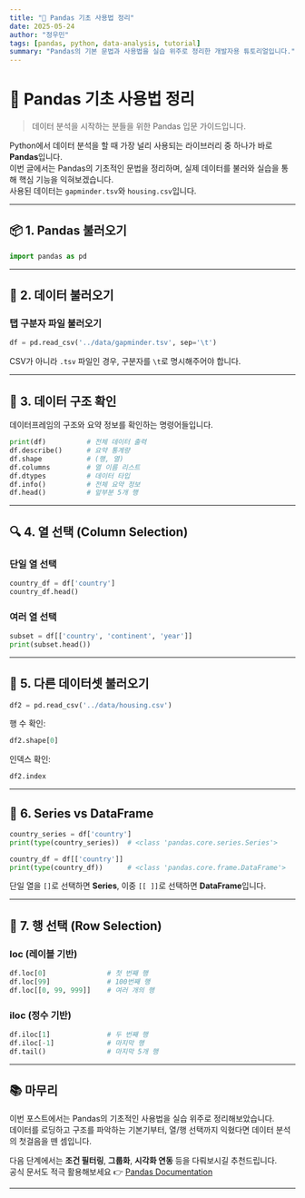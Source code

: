 ```yaml
---
title: "🐼 Pandas 기초 사용법 정리"
date: 2025-05-24
author: "정우민"
tags: [pandas, python, data-analysis, tutorial]
summary: "Pandas의 기본 문법과 사용법을 실습 위주로 정리한 개발자용 튜토리얼입니다."
---
```


# 🐼 Pandas 기초 사용법 정리

> 데이터 분석을 시작하는 분들을 위한 Pandas 입문 가이드입니다.

Python에서 데이터 분석을 할 때 가장 널리 사용되는 라이브러리 중 하나가 바로 **Pandas**입니다.  
이번 글에서는 Pandas의 기초적인 문법을 정리하며, 실제 데이터를 불러와 실습을 통해 핵심 기능을 익혀보겠습니다.  
사용된 데이터는 `gapminder.tsv`와 `housing.csv`입니다.

---

## 📦 1. Pandas 불러오기

```python
import pandas as pd
```

---

## 📁 2. 데이터 불러오기

### 탭 구분자 파일 불러오기

```python
df = pd.read_csv('../data/gapminder.tsv', sep='\t')
```

CSV가 아니라 `.tsv` 파일인 경우, 구분자를 `\t`로 명시해주어야 합니다.

---

## 🧾 3. 데이터 구조 확인

데이터프레임의 구조와 요약 정보를 확인하는 명령어들입니다.

```python
print(df)          # 전체 데이터 출력
df.describe()      # 요약 통계량
df.shape           # (행, 열)
df.columns         # 열 이름 리스트
df.dtypes          # 데이터 타입
df.info()          # 전체 요약 정보
df.head()          # 앞부분 5개 행
```

---

## 🔍 4. 열 선택 (Column Selection)

### 단일 열 선택

```python
country_df = df['country']
country_df.head()
```

### 여러 열 선택

```python
subset = df[['country', 'continent', 'year']]
print(subset.head())
```

---

## 🏡 5. 다른 데이터셋 불러오기

```python
df2 = pd.read_csv('../data/housing.csv')
```

행 수 확인:

```python
df2.shape[0]
```

인덱스 확인:

```python
df2.index
```

---

## 📌 6. Series vs DataFrame

```python
country_series = df['country']
print(type(country_series))  # <class 'pandas.core.series.Series'>

country_df = df[['country']]
print(type(country_df))      # <class 'pandas.core.frame.DataFrame'>
```

단일 열을 `[]`로 선택하면 **Series**, 이중 `[[ ]]`로 선택하면 **DataFrame**입니다.

---

## 🔎 7. 행 선택 (Row Selection)

### loc (레이블 기반)

```python
df.loc[0]               # 첫 번째 행
df.loc[99]              # 100번째 행
df.loc[[0, 99, 999]]    # 여러 개의 행
```

### iloc (정수 기반)

```python
df.iloc[1]              # 두 번째 행
df.iloc[-1]             # 마지막 행
df.tail()               # 마지막 5개 행
```

---

## 📚 마무리

이번 포스트에서는 Pandas의 기초적인 사용법을 실습 위주로 정리해보았습니다.  
데이터를 로딩하고 구조를 파악하는 기본기부터, 열/행 선택까지 익혔다면 데이터 분석의 첫걸음을 뗀 셈입니다.

다음 단계에서는 **조건 필터링**, **그룹화**, **시각화 연동** 등을 다뤄보시길 추천드립니다.  
공식 문서도 적극 활용해보세요 👉 [Pandas Documentation](https://pandas.pydata.org/docs/)

---
